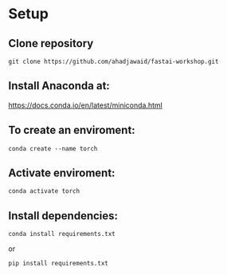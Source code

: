 # Setup

## Clone repository
```
git clone https://github.com/ahadjawaid/fastai-workshop.git
```

## Install Anaconda at:

https://docs.conda.io/en/latest/miniconda.html

## To create an enviroment:
```
conda create --name torch
```

## Activate enviroment:
```
conda activate torch 
```

## Install dependencies:

```
conda install requirements.txt
```
or 

```
pip install requirements.txt
```

